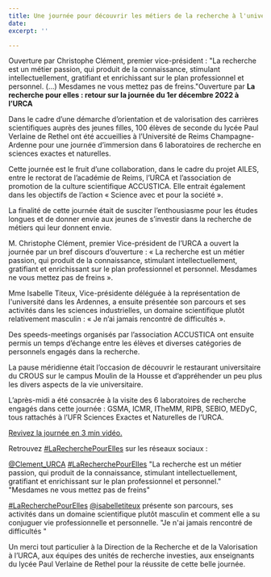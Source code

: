 ```yaml
---
title: Une journée pour découvrir les métiers de la recherche à l'université
date: 
excerpt: ''

---
```

Ouverture par Christophe Clément, premier vice-président : "La recherche est un métier passion, qui produit de la connaissance, stimulant intellectuellement, gratifiant et enrichissant sur le plan professionnel et personnel. (...) Mesdames ne vous mettez pas de freins."Ouverture par **La recherche pour elles : retour sur la journée du 1er décembre 2022 à l’URCA**

Dans le cadre d’une démarche d’orientation et de valorisation des carrières scientifiques auprès des jeunes filles, 100 élèves de seconde du lycée Paul Verlaine de Rethel ont été accueillies à l’Université de Reims Champagne-Ardenne pour une journée d’immersion dans 6 laboratoires de recherche en sciences exactes et naturelles.

Cette journée est le fruit d’une collaboration, dans le cadre du projet AILES, entre le rectorat de l’académie de Reims, l’URCA et l’association de promotion de la culture scientifique ACCUSTICA. Elle entrait également dans les objectifs de l’action « Science avec et pour la société ».

La finalité de cette journée était de susciter l’enthousiasme pour les études longues et de donner envie aux jeunes de s’investir dans la recherche de métiers qui leur donnent envie.

M. Christophe Clément, premier Vice-président de l’URCA a ouvert la journée par un bref discours d’ouverture : « La recherche est un métier passion, qui produit de la connaissance, stimulant intellectuellement, gratifiant et enrichissant sur le plan professionnel et personnel. Mesdames ne vous mettez pas de freins ».

Mme Isabelle Titeux, Vice-présidente déléguée à la représentation de l'université dans les Ardennes, a ensuite présentée son parcours et ses activités dans les sciences industrielles, un domaine scientifique plutôt relativement masculin : « Je n’ai jamais rencontré de difficultés ».

Des speeds-meetings organisés par l’association ACCUSTICA ont ensuite permis un temps d’échange entre les élèves et diverses catégories de personnels engagés dans la recherche.

La pause méridienne était l’occasion de découvrir le restaurant universitaire du CROUS sur le campus Moulin de la Housse et d’appréhender un peu plus les divers aspects de la vie universitaire.

L’après-midi a été consacrée à la visite des 6 laboratoires de recherche engagés dans cette journée : GSMA, ICMR, ITheMM, RIPB, SEBIO, MEDyC, tous rattachés à l’UFR Sciences Exactes et Naturelles de l’URCA.

[Revivez la journée en 3 min vidéo.  ](https://mediacenter.univ-reims.fr/videos/?video=MEDIA230124155941167&autostart=true)

Retrouvez [#LaRecherchePourElles](https://twitter.com/hashtag/LaRecherchePourElles?src=hashtag_click) sur les réseaux sociaux :

[@Clement_URCA](https://twitter.com/Clement_URCA) [#LaRecherchePourElles](https://twitter.com/hashtag/LaRecherchePourElles?src=hashtag_click) "La recherche est un métier passion, qui produit de la connaissance, stimulant intellectuellement, gratifiant et enrichissant sur le plan professionnel et personnel." "Mesdames ne vous mettez pas de freins"

[#LaRecherchePourElles](https://twitter.com/hashtag/LaRecherchePourElles?src=hashtag_click) [@isabelletiteux](https://twitter.com/isabelletiteux) présente son parcours, ses activités dans un domaine scientifique plutôt masculin et comment elle a su conjuguer vie professionnelle et personnelle. "Je n'ai jamais rencontré de difficultés "

Un merci tout particulier à la Direction de la Recherche et de la Valorisation à l’URCA, aux équipes des unités de recherche investies, aux enseignants du lycée Paul Verlaine de Rethel pour la réussite de cette belle journée.